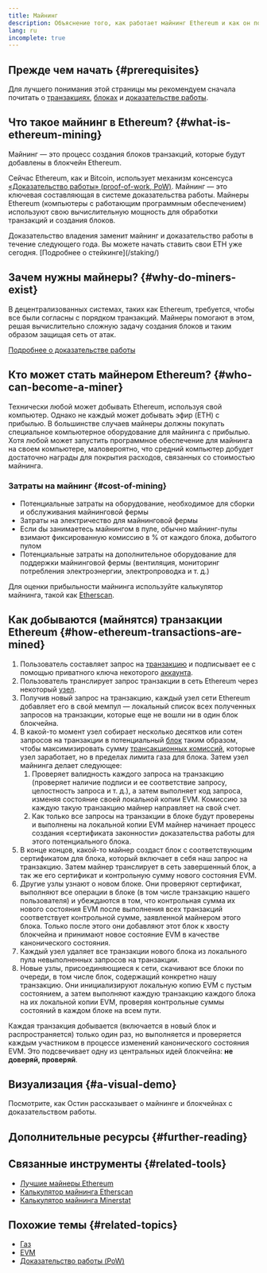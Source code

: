 ```yaml
---
title: Майнинг
description: Объяснение того, как работает майнинг Ethereum и как он помогает сохранять безопасность и децентрализованность Ethereum.
lang: ru
incomplete: true
---
```


## Прежде чем начать {#prerequisites}

Для лучшего понимания этой страницы мы рекомендуем сначала почитать о [транзакциях](/developers/docs/transactions/), [блоках](/developers/docs/blocks/) и [доказательстве работы](/developers/docs/consensus-mechanisms/pow/).

## Что такое майнинг в Ethereum? {#what-is-ethereum-mining}

Майнинг — это процесс создания блоков транзакций, которые будут добавлены в блокчейн Ethereum.

Сейчас Ethereum, как и Bitcoin, использует механизм консенсуса [«Доказательство работы» (proof-of-work, PoW)](/developers/docs/consensus-mechanisms/pow/). Майнинг — это ключевая составляющая в системе доказательства работы. Майнеры Ethereum (компьютеры с работающим программным обеспечением) используют свою вычислительную мощность для обработки транзакций и создания блоков.

<InfoBanner emoji=":wave:">
   Доказательство владения заменит майнинг и доказательство работы в течение следующего года. Вы можете начать ставить свои ETH уже сегодня. [Подробнее о стейкинге](/staking/)    
</InfoBanner>

## Зачем нужны майнеры? {#why-do-miners-exist}

В децентрализованных системах, таких как Ethereum, требуется, чтобы все были согласны с порядком транзакций. Майнеры помогают в этом, решая вычислительно сложную задачу создания блоков и таким образом защищая сеть от атак.

[Подробнее о доказательстве работы](/developers/docs/consensus-mechanisms/pow/)

## Кто может стать майнером Ethereum? {#who-can-become-a-miner}

Технически любой может добывать Ethereum, используя свой компьютер. Однако не каждый может добывать эфир (ETH) с прибылью. В большинстве случаев майнеры должны покупать специальное компьютерное оборудование для майнинга с прибылью. Хотя любой может запустить программное обеспечение для майнинга на своем компьютере, маловероятно, что средний компьютер добудет достаточно награды для покрытия расходов, связанных со стоимостью майнинга.

### Затраты на майнинг {#cost-of-mining}

- Потенциальные затраты на оборудование, необходимое для сборки и обслуживания майнинговой фермы
- Затраты на электричество для майнинговой фермы
- Если dы занимаетесь майнингом в пуле, обычно майнинг-пулы взимают фиксированную комиссию в % от каждого блока, добытого пулом
- Потенциальные затраты на дополнительное оборудование для поддержки майнинговой фермы (вентиляция, мониторинг потребления электроэнергии, электропроводка и т. д.)

Для оценки прибыльности майнинга используйте калькулятор майнинга, такой как [Etherscan](https://etherscan.io/ether-mining-calculator).

## Как добываются (майнятся) транзакции Ethereum {#how-ethereum-transactions-are-mined}

1. Пользователь составляет запрос на [транзакцию](/developers/docs/transactions/) и подписывает ее с помощью приватного ключа некоторого [аккаунта](/developers/docs/accounts/).
2. Пользователь транслирует запрос транзакции в сеть Ethereum через некоторый [узел](/developers/docs/nodes-and-clients/).
3. Получив новый запрос на транзакцию, каждый узел сети Ethereum добавляет его в свой мемпул — локальный список всех полученных запросов на транзакции, которые еще не вошли ни в один блок блокчейна.
4. В какой-то момент узел собирает несколько десятков или сотен запросов на транзакции в потенциальный [блок](/developers/docs/blocks/) таким образом, чтобы максимизировать сумму [трансакционных комиссий](/developers/docs/gas/), которые узел заработает, но в пределах лимита газа для блока. Затем узел майнинга делает следующее:
   1. Проверяет валидность каждого запроса на транзакцию (проверяет наличие подписи и ее соответствие запросу, целостность запроса и т. д.), а затем выполняет код запроса, изменяя состояние своей локальной копии EVM. Комиссию за каждую такую транзакцию майнер направляет на свой счет.
   2. Как только все запросы на транзакции в блоке будут проверены и выполнены на локальной копии EVM майнер начинает процесс создания «сертификата законности» доказательства работы для этого потенциального блока.
5. В конце концов, какой-то майнер создаст блок с соответствующим сертификатом для блока, который включает в себя наш запрос на транзакцию. Затем майнер транслирует в сеть завершенный блок, а так же его сертификат и контрольную сумму нового состояния EVM.
6. Другие узлы узнают о новом блоке. Они проверяют сертификат, выполняют все операции в блоке (в том числе транзакцию нашего пользователя) и убеждаются в том, что контрольная сумма их нового состояния EVM после выполнения всех транзакций соответствует контрольной сумме, заявленной майнером этого блока. Только после этого они добавляют этот блок к хвосту блокчейна и принимают новое состояние EVM в качестве канонического состояния.
7. Каждый узел удаляет все транзакции нового блока из локального пула невыполненных запросов на транзакции.
8. Новые узлы, присоединяющиеся к сети, скачивают все блоки по очереди, в том числе блок, содержащий конкретно нашу транзакцию. Они инициализируют локальную копию EVM с пустым состоянием, а затем выполняют каждую транзакцию каждого блока на их локальной копии EVM, проверяя контрольные суммы состояний в каждом блоке на всем пути.

Каждая транзакция добывается (включается в новый блок и распространяется) только один раз, но выполняется и проверяется каждым участником в процессе изменений канонического состояния EVM. Это подсвечивает одну из центральных идей блокчейна: **не доверяй, проверяй**.

## Визуализация {#a-visual-demo}

Посмотрите, как Остин рассказывает о майнинге и блокчейнах с доказательством работы.

<YouTube id="zcX7OJ-L8XQ" />

## Дополнительные ресурсы {#further-reading}

## Связанные инструменты {#related-tools}

- [Лучшие майнеры Ethereum](https://etherscan.io/stat/miner?range=7&blocktype=blocks)
- [Калькулятор майнинга Etherscan](https://etherscan.io/ether-mining-calculator)
- [Калькулятор майнинга Minerstat](https://minerstat.com/coin/ETH)

## Похожие темы {#related-topics}

- [Газ](/developers/docs/gas/)
- [EVM](/developers/docs/evm/)
- [Доказательство работы (PoW)](/developers/docs/consensus-mechanisms/pow/)

